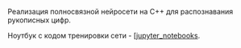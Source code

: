 Реализация полносвязной нейросети на C++ для распознавания рукописных цифр.

Ноутбук с кодом тренировки сети - [[jupyter_notebooks](https://github.com/stsheab/jupyter_notebooks](https://github.com/stsheab/jupyter_notebooks/blob/main/mnist_fc.ipynb)).
